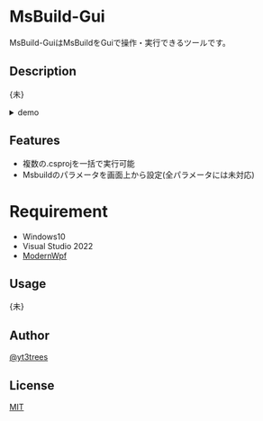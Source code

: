 
# MsBuild-Gui

MsBuild-GuiはMsBuildをGuiで操作・実行できるツールです。

## Description

{未}

<details>
<summary>demo</summary>

{未}

</details>
  
## Features

- 複数の.csprojを一括で実行可能
- Msbuildのパラメータを画面上から設定(全パラメータには未対応)

# Requirement
- Windows10
- Visual Studio 2022
- [ModernWpf](https://github.com/Kinnara/ModernWpf)

## Usage

{未}

## Author

[@yt3trees](https://twitter.com/yt3trees)

## License

[MIT](https://github.com/yt3trees/MsBuild-Gui/blob/master/LICENSE)
